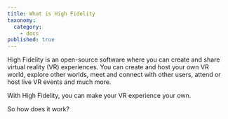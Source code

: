 ```yaml
---
title: What is High Fidelity
taxonomy:
  category:
    - docs
published: true
---
```


High Fidelity is an open-source software where you can create and share virtual reality (VR) experiences. You can create and host your own VR world, explore other worlds, meet and connect with other users, attend or host live VR events and much more. 

With High Fidelity, you can make your VR experience your own. 

So how does it work?
